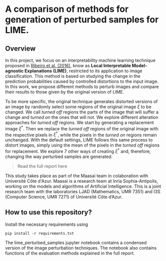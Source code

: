# A comparison of methods for generation of perturbed samples for LIME.

## Overview

In this project, we focus on an interpretability machine learning technique proposed in  [Ribeiro et al. (2016)](https://dl.acm.org/doi/10.1145/2939672.2939778), know as **Local Interpretable Model-agnostic Explanations (LIME)**, restricted to its application to image classification.
This method is based on studying the change in the prediction probabilities caused by controlled distortions to the input image.
In this work, we propose different methods to perturb images and compare their results to those given by the original version of LIME.

To be more specific, the original technique generates distorted versions of an image by randomly select some regions of the original image $\xi$ to be changed.
We call *turned off* regions the parts of the image that will suffer a change and *turned on* the ones that will not.
We explore different alteration approaches for *turned off* regions.
We start by generating a replacement image $\xi^*$.
Then we replace the *turned off* regions of the original image with the respective pixels in $\xi^*$, while the pixels in the *turned on* regions remain unchanged.
With the default settings, LIME follows this same process to distort images, simply using the mean of the pixels in the *turned off* regions for replacement.
We explore 7 other ways of creating $\xi^*$ and, therefore, changing the way perturbed samples are generated.

> Read the full report here

This study takes place as part of the Maasai team in colaboration with Université Côte d'Azur. 
Maasai is a research team at Inria Sophia-Antipolis, working on the models and algorithms of Artificial Intelligence. 
This is a joint research team with the laboratories LJAD (Mathematics, UMR 7351) and I3S (Computer Science, UMR 7271) of Université Côte d’Azur. 

## How to use this repository?

Install the necessary requirements using 

``` pip install -r requirements.txt ```

The lime_perturbed_samples jupyter notebook contains a condensed version of the image perturbation techniques.
The notebook also contains functions of the evaluation methods explained in the full report.   

